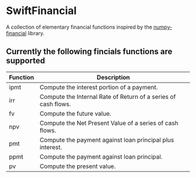 # SwiftFinancial

A collection of elementary financial functions inspired by the [numpy-financial](https://numpy.org/numpy-financial/latest/) library.

## Currently the following fincials functions are supported
| Function | Description                                                    |
| -------- | -------------------------------------------------------------- |
| ipmt     | Compute the interest portion of a payment.                     |
| irr      | Compute the Internal Rate of Return of a series of cash flows. |
| fv       | Compute the future value.                                      |
| npv      | Compute the Net Present Value of a series of cash flows.       |
| pmt      | Compute the payment against loan principal plus interest.      |
| ppmt     | Compute the payment against loan principal.                    |
| pv       | Compute the present value.                                     |

